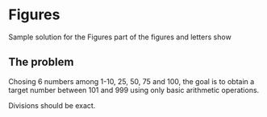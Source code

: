# Figures
Sample solution for the Figures part of the figures and letters show

## The problem
Chosing 6 numbers among 1-10, 25, 50, 75 and 100, the goal is to obtain a target number between 101 and 999 using only basic arithmetic operations.

Divisions should be exact.

